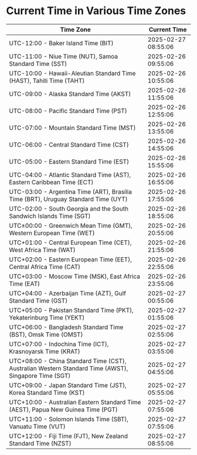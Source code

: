 # Current Time in Various Time Zones

| Time Zone | Current Time |
|-----------|--------------|
| UTC-12:00 - Baker Island Time (BIT) | 2025-02-27 08:55:06 |
| UTC-11:00 - Niue Time (NUT), Samoa Standard Time (SST) | 2025-02-26 09:55:06 |
| UTC-10:00 - Hawaii-Aleutian Standard Time (HAST), Tahiti Time (TAHT) | 2025-02-26 10:55:06 |
| UTC-09:00 - Alaska Standard Time (AKST) | 2025-02-26 11:55:06 |
| UTC-08:00 - Pacific Standard Time (PST) | 2025-02-26 12:55:06 |
| UTC-07:00 - Mountain Standard Time (MST) | 2025-02-26 13:55:06 |
| UTC-06:00 - Central Standard Time (CST) | 2025-02-26 14:55:06 |
| UTC-05:00 - Eastern Standard Time (EST) | 2025-02-26 15:55:06 |
| UTC-04:00 - Atlantic Standard Time (AST), Eastern Caribbean Time (ECT) | 2025-02-26 16:55:06 |
| UTC-03:00 - Argentina Time (ART), Brasília Time (BRT), Uruguay Standard Time (UYT) | 2025-02-26 17:55:06 |
| UTC-02:00 - South Georgia and the South Sandwich Islands Time (SGT) | 2025-02-26 18:55:06 |
| UTC±00:00 - Greenwich Mean Time (GMT), Western European Time (WET) | 2025-02-26 20:55:06 |
| UTC+01:00 - Central European Time (CET), West Africa Time (WAT) | 2025-02-26 21:55:06 |
| UTC+02:00 - Eastern European Time (EET), Central Africa Time (CAT) | 2025-02-26 22:55:06 |
| UTC+03:00 - Moscow Time (MSK), East Africa Time (EAT) | 2025-02-26 23:55:06 |
| UTC+04:00 - Azerbaijan Time (AZT), Gulf Standard Time (GST) | 2025-02-27 00:55:06 |
| UTC+05:00 - Pakistan Standard Time (PKT), Yekaterinburg Time (YEKT) | 2025-02-27 01:55:06 |
| UTC+06:00 - Bangladesh Standard Time (BST), Omsk Time (OMST) | 2025-02-27 02:55:06 |
| UTC+07:00 - Indochina Time (ICT), Krasnoyarsk Time (KRAT) | 2025-02-27 03:55:06 |
| UTC+08:00 - China Standard Time (CST), Australian Western Standard Time (AWST), Singapore Time (SGT) | 2025-02-27 04:55:06 |
| UTC+09:00 - Japan Standard Time (JST), Korea Standard Time (KST) | 2025-02-27 05:55:06 |
| UTC+10:00 - Australian Eastern Standard Time (AEST), Papua New Guinea Time (PGT) | 2025-02-27 07:55:06 |
| UTC+11:00 - Solomon Islands Time (SBT), Vanuatu Time (VUT) | 2025-02-27 07:55:06 |
| UTC+12:00 - Fiji Time (FJT), New Zealand Standard Time (NZST) | 2025-02-27 08:55:06 |
